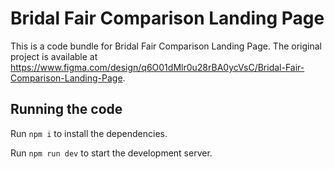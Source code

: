 
  # Bridal Fair Comparison Landing Page

  This is a code bundle for Bridal Fair Comparison Landing Page. The original project is available at https://www.figma.com/design/q6O01dMlr0u28rBA0ycVsC/Bridal-Fair-Comparison-Landing-Page.

  ## Running the code

  Run `npm i` to install the dependencies.

  Run `npm run dev` to start the development server.
  